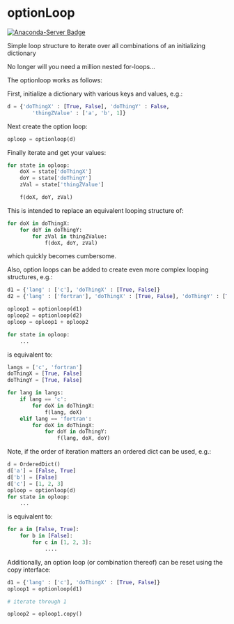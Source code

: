 # optionLoop

[![Anaconda-Server Badge](https://anaconda.org/slackha/optionloop/badges/version.svg)](https://anaconda.org/slackha/optionloop)

Simple loop structure to iterate over all combinations of an initializing dictionary

No longer will you need a million nested for-loops...

The optionloop works as follows:

First, initialize a dictionary with various keys and values, e.g.:

```python
d = {'doThingX' : [True, False], 'doThingY' : False,
		'thingZValue' : ['a', 'b', 1]}
```

Next create the option loop:

```python
oploop = optionloop(d)
```

Finally iterate and get your values:

```python
for state in oploop:
	doX = state['doThingX']
	doY = state['doThingY']
	zVal = state['thingZValue']

	f(doX, doY, zVal)
```

This is intended to replace an equivalent looping structure of:

```python
for doX in doThingX:
	for doY in doThingY:
		for zVal in thingZValue:
			f(doX, doY, zVal)
```

which quickly becomes cumbersome.

Also, option loops can be added to create even more complex looping structures, e.g.:

```python
d1 = {'lang' : ['c'], 'doThingX' : [True, False]}
d2 = {'lang' : ['fortran'], 'doThingX' : [True, False], 'doThingY' : [True, False]}

oploop1 = optionloop(d1)
oploop2 = optionloop(d2)
oploop = oploop1 + oploop2

for state in oploop:
	...
```

is equivalent to:

```python
langs = ['c', 'fortran']
doThingX = [True, False]
doThingY = [True, False]

for lang in langs:
	if lang == 'c':
		for doX in doThingX:
			f(lang, doX)
	elif lang == 'fortran':
		for doX in doThingX:
			for doY in doThingY:
				f(lang, doX, doY)
```

Note, if the order of iteration matters an ordered dict can be used, e.g.:

```python
d = OrderedDict()
d['a'] = [False, True]
d['b'] = [False]
d['c'] = [1, 2, 3]
oploop = optionloop(d)
for state in oploop:
	...
```

is equivalent to:

```python
for a in [False, True]:
	for b in [False]:
		for c in [1, 2, 3]:
			....
```

Additionally, an option loop (or combination thereof) can be reset using the copy
interface:

```python
d1 = {'lang' : ['c'], 'doThingX' : [True, False]}
oploop1 = optionloop(d1)

# iterate through 1

oploop2 = oploop1.copy()
```